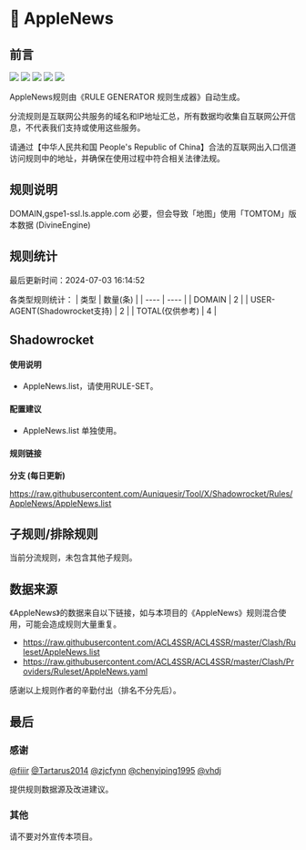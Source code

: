 # 🧸 AppleNews

## 前言

![](https://shields.io/badge/-移除重复规则-ff69b4) ![](https://shields.io/badge/-DOMAIN与DOMAIN--SUFFIX合并-green) ![](https://shields.io/badge/-DOMAIN--SUFFIX间合并-critical) ![](https://shields.io/badge/-DOMAIN--SUFFIX与DOMAIN--KEYWORD合并-blue) ![](https://shields.io/badge/-IP--CIDR(6)合并-blueviolet) 

AppleNews规则由《RULE GENERATOR 规则生成器》自动生成。

分流规则是互联网公共服务的域名和IP地址汇总，所有数据均收集自互联网公开信息，不代表我们支持或使用这些服务。

请通过【中华人民共和国 People's Republic of China】合法的互联网出入口信道访问规则中的地址，并确保在使用过程中符合相关法律法规。

## 规则说明
DOMAIN,gspe1-ssl.ls.apple.com  必要，但会导致「地图」使用「TOMTOM」版本数据 (DivineEngine)

## 规则统计

最后更新时间：2024-07-03 16:14:52

各类型规则统计：
| 类型 | 数量(条)  | 
| ---- | ----  |
| DOMAIN | 2  | 
| USER-AGENT(Shadowrocket支持) | 2  | 
| TOTAL(仅供参考) | 4  | 


## Shadowrocket 

#### 使用说明
- AppleNews.list，请使用RULE-SET。

#### 配置建议
- AppleNews.list 单独使用。

#### 规则链接
**分支 (每日更新)**

https://raw.githubusercontent.com/Auniquesir/Tool/X/Shadowrocket/Rules/AppleNews/AppleNews.list











## 子规则/排除规则


当前分流规则，未包含其他子规则。

## 数据来源

《AppleNews》的数据来自以下链接，如与本项目的《AppleNews》规则混合使用，可能会造成规则大量重复。

- https://raw.githubusercontent.com/ACL4SSR/ACL4SSR/master/Clash/Ruleset/AppleNews.list
- https://raw.githubusercontent.com/ACL4SSR/ACL4SSR/master/Clash/Providers/Ruleset/AppleNews.yaml


感谢以上规则作者的辛勤付出（排名不分先后）。

## 最后

### 感谢

[@fiiir](https://github.com/fiiir) [@Tartarus2014](https://github.com/Tartarus2014) [@zjcfynn](https://github.com/zjcfynn) [@chenyiping1995](https://github.com/chenyiping1995) [@vhdj](https://github.com/vhdj)

提供规则数据源及改进建议。

### 其他

请不要对外宣传本项目。